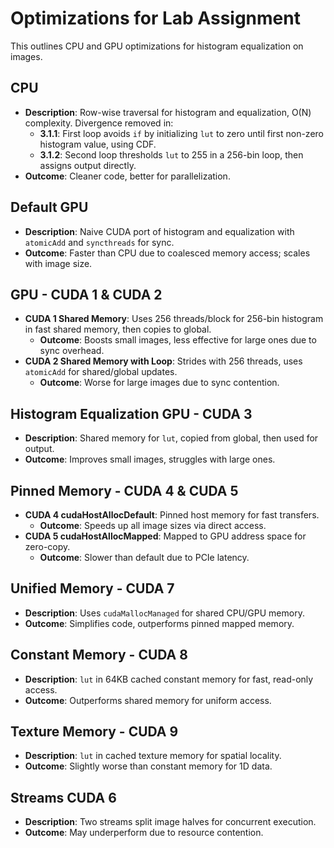 # Optimizations for Lab Assignment

This outlines CPU and GPU optimizations for histogram equalization on images.

## CPU
- **Description**: Row-wise traversal for histogram and equalization, O(N) complexity. Divergence removed in:
  - **3.1.1**: First loop avoids `if` by initializing `lut` to zero until first non-zero histogram value, using CDF.
  - **3.1.2**: Second loop thresholds `lut` to 255 in a 256-bin loop, then assigns output directly.
- **Outcome**: Cleaner code, better for parallelization.

## Default GPU
- **Description**: Naive CUDA port of histogram and equalization with `atomicAdd` and `syncthreads` for sync.
- **Outcome**: Faster than CPU due to coalesced memory access; scales with image size.

## GPU - CUDA 1 & CUDA 2
- **CUDA 1 Shared Memory**: Uses 256 threads/block for 256-bin histogram in fast shared memory, then copies to global.
  - **Outcome**: Boosts small images, less effective for large ones due to sync overhead.
- **CUDA 2 Shared Memory with Loop**: Strides with 256 threads, uses `atomicAdd` for shared/global updates.
  - **Outcome**: Worse for large images due to sync contention.

## Histogram Equalization GPU - CUDA 3
- **Description**: Shared memory for `lut`, copied from global, then used for output.
- **Outcome**: Improves small images, struggles with large ones.

## Pinned Memory - CUDA 4 & CUDA 5
- **CUDA 4 cudaHostAllocDefault**: Pinned host memory for fast transfers.
  - **Outcome**: Speeds up all image sizes via direct access.
- **CUDA 5 cudaHostAllocMapped**: Mapped to GPU address space for zero-copy.
  - **Outcome**: Slower than default due to PCIe latency.

## Unified Memory - CUDA 7
- **Description**: Uses `cudaMallocManaged` for shared CPU/GPU memory.
- **Outcome**: Simplifies code, outperforms pinned mapped memory.

## Constant Memory - CUDA 8
- **Description**: `lut` in 64KB cached constant memory for fast, read-only access.
- **Outcome**: Outperforms shared memory for uniform access.

## Texture Memory - CUDA 9
- **Description**: `lut` in cached texture memory for spatial locality.
- **Outcome**: Slightly worse than constant memory for 1D data.

## Streams CUDA 6
- **Description**: Two streams split image halves for concurrent execution.
- **Outcome**: May underperform due to resource contention.
